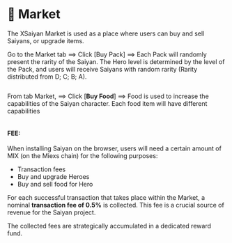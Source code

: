 # 🏪 Market

The XSaiyan Market is used as a place where users can buy and sell Saiyans, or upgrade items.

Go to the Market tab ==> Click \[Buy Pack] ==> Each Pack will randomly present the rarity of the Saiyan. The Hero level is determined by the level of the Pack, and users will receive Saiyans with random rarity (Rarity distributed from D; C; B; A).

<figure><img src="https://chainkloud-coms-organization.gitbook.io/~gitbook/image?url=https%3A%2F%2F1796548972-files.gitbook.io%2F%7E%2Ffiles%2Fv0%2Fb%2Fgitbook-x-prod.appspot.com%2Fo%2Fspaces%252FZEMUFPTQrcf7O846fusu%252Fuploads%252F1w6fYCknTrpiB2E6ji4B%252FMarket.png%3Falt%3Dmedia%26token%3Da403a74a-e047-443f-b51c-474aba85a385&#x26;width=768&#x26;dpr=4&#x26;quality=100&#x26;sign=1d9c5f0b091edfd3ca9363c8c3daee576682a83f4be0e8cc029dd14ad05fc90b" alt=""><figcaption></figcaption></figure>

From tab Market, ==> Click \[**Buy Food**] ==> Food is used to increase the capabilities of the Saiyan character. Each food item will have different capabilities

<figure><img src="https://chainkloud-coms-organization.gitbook.io/~gitbook/image?url=https%3A%2F%2F1796548972-files.gitbook.io%2F%7E%2Ffiles%2Fv0%2Fb%2Fgitbook-x-prod.appspot.com%2Fo%2Fspaces%252FZEMUFPTQrcf7O846fusu%252Fuploads%252FIMvQqTlgSMcSuRwITc0c%252FFood.png%3Falt%3Dmedia%26token%3D944acd91-7971-4f31-b6d8-127ff0e9ddf4&#x26;width=768&#x26;dpr=4&#x26;quality=100&#x26;sign=04459c4c04010bb9c63f1d9d992b96a17fbdc695191473013982008502f2b859" alt=""><figcaption></figcaption></figure>

#### **FEE**: <a href="#fee" id="fee"></a>

When installing Saiyan on the browser, users will need a certain amount of MIX (on the Miexs chain) for the following purposes:

* Transaction fees
* Buy and upgrade Heroes
* Buy and sell food for Hero

For each successful transaction that takes place within the Market, a nominal **transaction fee of 0.5%** is collected. This fee is a crucial source of revenue for the Saiyan project.

The collected fees are strategically accumulated in a dedicated reward fund.
